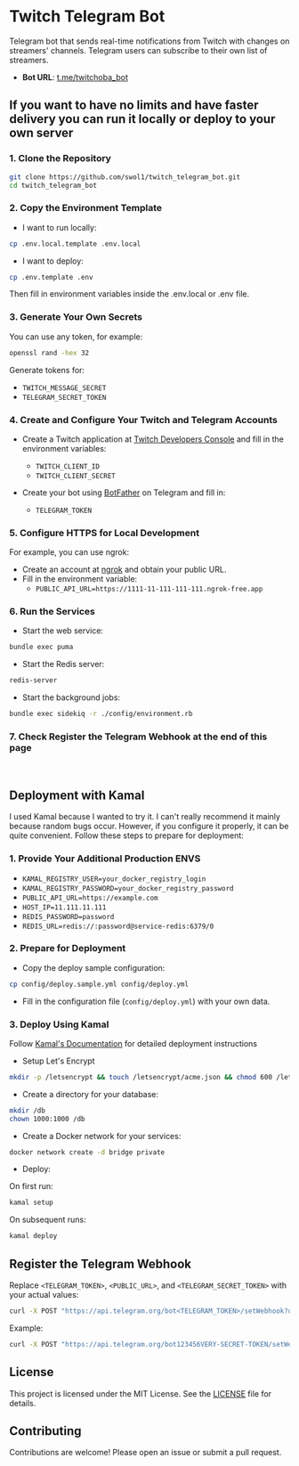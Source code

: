 # Twitch Telegram Bot

Telegram bot that sends real-time notifications from Twitch with changes on streamers' channels. Telegram users can subscribe to their own list of streamers.

- **Bot URL**: [t.me/twitchoba_bot](https://t.me/twitchoba_bot)

## If you want to have no limits and have faster delivery you can run it locally or deploy to your own server

### 1. Clone the Repository

```bash
git clone https://github.com/swol1/twitch_telegram_bot.git
cd twitch_telegram_bot
```

### 2. Copy the Environment Template

- I want to run locally:

```bash
cp .env.local.template .env.local
```

- I want to deploy:

```bash
cp .env.template .env
```
Then fill in environment variables inside the .env.local or .env file.

### 3. Generate Your Own Secrets

You can use any token, for example:

```bash
openssl rand -hex 32
```

Generate tokens for:
- `TWITCH_MESSAGE_SECRET`
- `TELEGRAM_SECRET_TOKEN`

### 4. Create and Configure Your Twitch and Telegram Accounts

- Create a Twitch application at [Twitch Developers Console](https://dev.twitch.tv/console) and fill in the environment variables:
  - `TWITCH_CLIENT_ID`
  - `TWITCH_CLIENT_SECRET`

- Create your bot using [BotFather](https://t.me/botfather) on Telegram and fill in:
  - `TELEGRAM_TOKEN`

### 5. Configure HTTPS for Local Development

For example, you can use ngrok:
- Create an account at [ngrok](https://ngrok.com) and obtain your public URL.
- Fill in the environment variable:
  - `PUBLIC_API_URL=https://1111-11-111-111-111.ngrok-free.app`

### 6. Run the Services

- Start the web service:

```bash
bundle exec puma
```

- Start the Redis server:

```bash
redis-server
```

- Start the background jobs:

```bash
bundle exec sidekiq -r ./config/environment.rb
```

### 7. Check Register the Telegram Webhook at the end of this page

<br>

## Deployment with Kamal

I used Kamal because I wanted to try it. I can't really recommend it mainly because random bugs occur. However, if you configure it properly, it can be quite convenient. Follow these steps to prepare for deployment:

### 1. Provide Your Additional Production ENVS

- `KAMAL_REGISTRY_USER=your_docker_registry_login`
- `KAMAL_REGISTRY_PASSWORD=your_docker_registry_password`
- `PUBLIC_API_URL=https://example.com`
- `HOST_IP=11.111.11.111`
- `REDIS_PASSWORD=password`
- `REDIS_URL=redis://:password@service-redis:6379/0`

### 2. Prepare for Deployment

- Copy the deploy sample configuration:

```bash
cp config/deploy.sample.yml config/deploy.yml
```

- Fill in the configuration file (`config/deploy.yml`) with your own data.

### 3. Deploy Using Kamal

Follow [Kamal's Documentation](https://kamal-deploy.org/docs/installation/) for detailed deployment instructions

- Setup Let's Encrypt

```bash
mkdir -p /letsencrypt && touch /letsencrypt/acme.json && chmod 600 /letsencrypt/acme.json
```

- Create a directory for your database:

```bash
mkdir /db
chown 1000:1000 /db
```

- Create a Docker network for your services:

```bash
docker network create -d bridge private
```

- Deploy:

On first run:
```bash
kamal setup
```
On subsequent runs:
```bash
kamal deploy
```

## Register the Telegram Webhook

Replace `<TELEGRAM_TOKEN>`, `<PUBLIC_URL>`, and `<TELEGRAM_SECRET_TOKEN>` with your actual values:

```bash
curl -X POST "https://api.telegram.org/bot<TELEGRAM_TOKEN>/setWebhook?url=<PUBLIC_URL>/telegram/webhook&secret_token=<TELEGRAM_SECRET_TOKEN>"
```

Example:

```bash
curl -X POST "https://api.telegram.org/bot123456VERY-SECRET-TOKEN/setWebhook?url=https://1111-11-111-111-111.ngrok-free.app/telegram/webhook&secret_token=my_secret_token"
```

## License

This project is licensed under the MIT License. See the [LICENSE](LICENSE) file for details.

## Contributing

Contributions are welcome! Please open an issue or submit a pull request.
